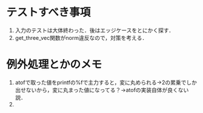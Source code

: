 # テストすべき事項
1. 入力のテストは大体終わった．後はエッジケースをとにかく探す．
2. get_three_vec関数がnorm違反なので，対策を考える．

# 例外処理とかのメモ

1. atofで取った値をprintfの%fで主力すると，変に丸められる→2の累乗でしか出せないから，変に丸まった値になってる？→atofの実装自体が良くない説．
2. 